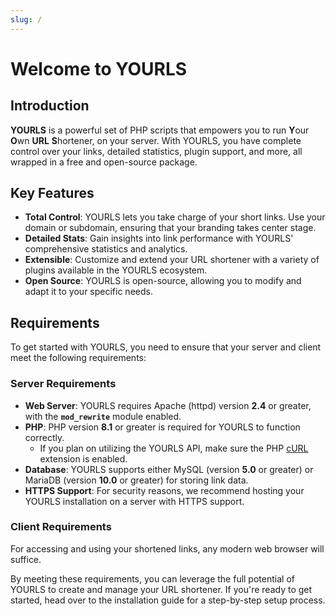 ```yaml
---
slug: /
---
```


# Welcome to YOURLS

## Introduction

**YOURLS** is a powerful set of PHP scripts that empowers you to run **Y**our **O**wn **URL** **S**hortener, on your server.
With YOURLS, you have complete control over your links, detailed statistics, plugin support, and more, all wrapped in a free and open-source package.

## Key Features

- **Total Control**: YOURLS lets you take charge of your short links. Use your domain or subdomain, ensuring that your branding takes center stage.
- **Detailed Stats**: Gain insights into link performance with YOURLS' comprehensive statistics and analytics.
- **Extensible**: Customize and extend your URL shortener with a variety of plugins available in the YOURLS ecosystem.
- **Open Source**: YOURLS is open-source, allowing you to modify and adapt it to your specific needs.

## Requirements

To get started with YOURLS, you need to ensure that your server and client meet the following requirements:

### Server Requirements

- **Web Server**: YOURLS requires Apache (httpd) version **2.4** or greater, with the **`mod_rewrite`** module enabled.
- **PHP**: PHP version **8.1** or greater is required for YOURLS to function correctly.
  - If you plan on utilizing the YOURLS API, make sure the PHP [cURL](https://www.php.net/curl) extension is enabled.
- **Database**: YOURLS supports either MySQL (version **5.0** or greater) or MariaDB (version **10.0** or greater) for storing link data.
- **HTTPS Support**: For security reasons, we recommend hosting your YOURLS installation on a server with HTTPS support.

### Client Requirements

For accessing and using your shortened links, any modern web browser will suffice.

By meeting these requirements, you can leverage the full potential of YOURLS to create and manage your URL shortener. If you're ready to get started, head over to the installation guide for a step-by-step setup process.
